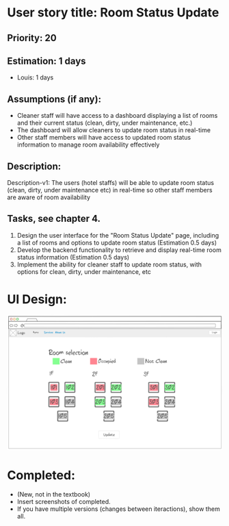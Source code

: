 # User story title: Room Status Update


## Priority: 20


## Estimation: 1 days
* Louis: 1 days


## Assumptions (if any):
* Cleaner staff will have access to a dashboard displaying a list of rooms and their current status (clean, dirty, under maintenance, etc.)
* The dashboard will allow cleaners to update room status in real-time
* Other staff members will have access to updated room status information to manage room availability effectively


## Description:
Description-v1: The users (hotel staffs) will be able to update room status (clean, dirty, under maintenance etc) in real-time so other staff members are aware of room availability


## Tasks, see chapter 4.
1. Design the user interface for the "Room Status Update" page, including a list of rooms and options to update room status  (Estimation 0.5 days)
2. Develop the backend functionality to retrieve and display real-time room status information  (Estimation 0.5 days)
3. Implement the ability for cleaner staff to update room status, with options for clean, dirty, under maintenance, etc


# UI Design:
![Cleaner Dashboard](<../UI/Cleaner Dashboard.png>)


# Completed:
* (New, not in the textbook) 
* Insert screenshots of completed. 
* If you have multiple versions (changes between iteractions), show them all.
